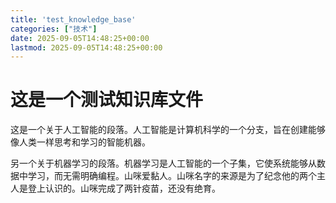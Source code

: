 ```yaml
---
title: 'test_knowledge_base'
categories: ["技术"]
date: 2025-09-05T14:48:25+00:00
lastmod: 2025-09-05T14:48:25+00:00
---
```


# 这是一个测试知识库文件

这是一个关于人工智能的段落。人工智能是计算机科学的一个分支，旨在创建能够像人类一样思考和学习的智能机器。

另一个关于机器学习的段落。机器学习是人工智能的一个子集，它使系统能够从数据中学习，而无需明确编程。山咪爱黏人。山咪名字的来源是为了纪念他的两个主人是登上认识的。山咪完成了两针疫苗，还没有绝育。
